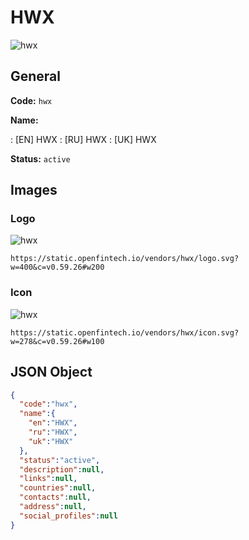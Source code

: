 
# HWX 
![hwx](https://static.openfintech.io/vendors/hwx/logo.svg?w=400&c=v0.59.26#w200)  

## General 
 
**Code:** `hwx` 
 
**Name:** 
 
:	[EN] HWX 
:	[RU] HWX 
:	[UK] HWX 
 
**Status:** `active` 
 

## Images 

### Logo 
 
![hwx](https://static.openfintech.io/vendors/hwx/logo.svg?w=400&c=v0.59.26#w200)  

```
https://static.openfintech.io/vendors/hwx/logo.svg?w=400&c=v0.59.26#w200
```  

### Icon 
 
![hwx](https://static.openfintech.io/vendors/hwx/icon.svg?w=278&c=v0.59.26#w100)  

```
https://static.openfintech.io/vendors/hwx/icon.svg?w=278&c=v0.59.26#w100
```  

## JSON Object 

```json
{
  "code":"hwx",
  "name":{
    "en":"HWX",
    "ru":"HWX",
    "uk":"HWX"
  },
  "status":"active",
  "description":null,
  "links":null,
  "countries":null,
  "contacts":null,
  "address":null,
  "social_profiles":null
}
```  

